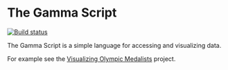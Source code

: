 # The Gamma Script

[![Build status](https://api.travis-ci.org/the-gamma/thegamma-script.svg)](https://travis-ci.org/the-gamma/thegamma-script)

The Gamma Script is a simple language for accessing and visualizing data. 

For example see the [Visualizing Olympic Medalists](http://rio2016.thegamma.net/) project.

